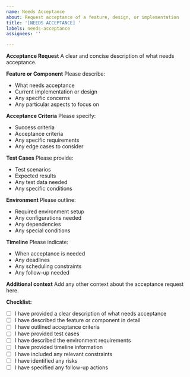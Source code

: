 ```yaml
---
name: Needs Acceptance
about: Request acceptance of a feature, design, or implementation
title: '[NEEDS ACCEPTANCE] '
labels: needs-acceptance
assignees: ''

---
```


**Acceptance Request**
A clear and concise description of what needs acceptance.

**Feature or Component**
Please describe:
- What needs acceptance
- Current implementation or design
- Any specific concerns
- Any particular aspects to focus on

**Acceptance Criteria**
Please specify:
- Success criteria
- Acceptance criteria
- Any specific requirements
- Any edge cases to consider

**Test Cases**
Please provide:
- Test scenarios
- Expected results
- Any test data needed
- Any specific conditions

**Environment**
Please outline:
- Required environment setup
- Any configurations needed
- Any dependencies
- Any special conditions

**Timeline**
Please indicate:
- When acceptance is needed
- Any deadlines
- Any scheduling constraints
- Any follow-up needed

**Additional context**
Add any other context about the acceptance request here.

**Checklist:**
- [ ] I have provided a clear description of what needs acceptance
- [ ] I have described the feature or component in detail
- [ ] I have outlined acceptance criteria
- [ ] I have provided test cases
- [ ] I have described the environment requirements
- [ ] I have provided timeline information
- [ ] I have included any relevant constraints
- [ ] I have identified any risks
- [ ] I have specified any follow-up actions 
